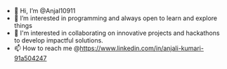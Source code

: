 - 👋 Hi, I’m @Anjal10911
- 👀 I’m interested in programming and always open to learn and explore things 
- 💞️ I'm interested in collaborating on innovative projects and hackathons to develop impactful solutions.
- 📫 How to reach me @https://www.linkedin.com/in/anjali-kumari-91a504247

<!---
Itzmeanjali/Itzmeanjali is a ✨ special ✨ repository because its `README.md` (this file) appears on your GitHub profile.
You can click the Preview link to take a look at your changes.
--->
